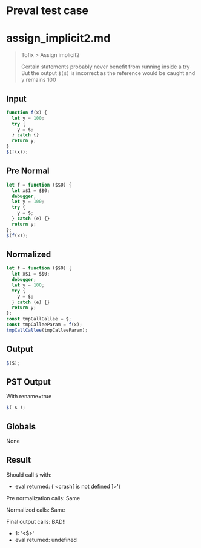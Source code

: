 # Preval test case

# assign_implicit2.md

> Tofix > Assign implicit2
>
> Certain statements probably never benefit from running inside a try
> But the output `$($)` is incorrect as the reference would be caught and y remains 100

## Input

`````js filename=intro
function f(x) {
  let y = 100;
  try {
    y = $;
  } catch {}
  return y;
}
$(f(x));
`````

## Pre Normal


`````js filename=intro
let f = function ($$0) {
  let x$1 = $$0;
  debugger;
  let y = 100;
  try {
    y = $;
  } catch (e) {}
  return y;
};
$(f(x));
`````

## Normalized


`````js filename=intro
let f = function ($$0) {
  let x$1 = $$0;
  debugger;
  let y = 100;
  try {
    y = $;
  } catch (e) {}
  return y;
};
const tmpCallCallee = $;
const tmpCalleeParam = f(x);
tmpCallCallee(tmpCalleeParam);
`````

## Output


`````js filename=intro
$($);
`````

## PST Output

With rename=true

`````js filename=intro
$( $ );
`````

## Globals

None

## Result

Should call `$` with:
 - eval returned: ('<crash[ <ref> is not defined ]>')

Pre normalization calls: Same

Normalized calls: Same

Final output calls: BAD!!
 - 1: '<$>'
 - eval returned: undefined

